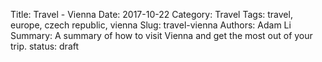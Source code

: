 Title: Travel - Vienna
Date: 2017-10-22
Category: Travel
Tags: travel, europe, czech republic, vienna
Slug: travel-vienna
Authors: Adam Li
Summary: A summary of how to visit Vienna and get the most out of your trip.
status: draft